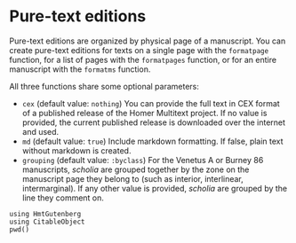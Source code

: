 # Pure-text editions

Pure-text editions are organized by physical page of a manuscript. You can create pure-text editions for texts on a single page with the `formatpage` function, for a list of pages with the `formatpages` function, or for an entire manuscript with the `formatms` function. 

All three functions share some optional parameters:

- `cex` (default value: `nothing`) You can provide the full text in CEX format of a published release of the Homer Multitext project. If no value is provided, the current published release is downloaded over the internet and used.
- `md` (default value: `true`) Include markdown formatting.  If false, plain text without markdown is created.
- `grouping` (default value: `:byclass`) For the Venetus A or Burney 86 manuscripts, *scholia* are grouped together by the zone on the manuscript page they belong to (such as interior, interlinear, intermarginal). If any other value is provided, *scholia* are grouped by the line they comment on.

```@example puretext
using HmtGutenberg
using CitableObject
pwd()
```